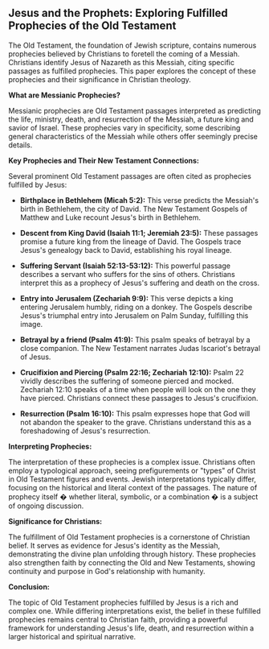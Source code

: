 ## Jesus and the Prophets: Exploring Fulfilled Prophecies of the Old Testament

The Old Testament, the foundation of Jewish scripture, contains numerous prophecies believed by Christians to foretell the coming of a Messiah. Christians identify Jesus of Nazareth as this Messiah, citing specific passages as fulfilled prophecies. This paper explores the concept of these prophecies and their significance in Christian theology.

**What are Messianic Prophecies?** 

Messianic prophecies are Old Testament passages interpreted as predicting the life, ministry, death, and resurrection of the Messiah, a future king and savior of Israel. These prophecies vary in specificity, some describing general characteristics of the Messiah while others offer seemingly precise details.

**Key Prophecies and Their New Testament Connections:**

Several prominent Old Testament passages are often cited as prophecies fulfilled by Jesus:

* **Birthplace in Bethlehem (Micah 5:2):**  This verse predicts the Messiah's birth in Bethlehem, the city of David. The New Testament Gospels of Matthew and Luke recount Jesus's birth in Bethlehem.

* **Descent from King David (Isaiah 11:1; Jeremiah 23:5):**  These passages promise a future king from the lineage of David. The Gospels trace Jesus's genealogy back to David, establishing his royal lineage.

* **Suffering Servant (Isaiah 52:13-53:12):** This powerful passage describes a servant who suffers for the sins of others. Christians interpret this as a prophecy of Jesus's suffering and death on the cross.

* **Entry into Jerusalem (Zechariah 9:9):** This verse depicts a king entering Jerusalem humbly, riding on a donkey. The Gospels describe Jesus's triumphal entry into Jerusalem on Palm Sunday, fulfilling this image.

* **Betrayal by a friend (Psalm 41:9):** This psalm speaks of betrayal by a close companion. The New Testament narrates Judas Iscariot's betrayal of Jesus.

* **Crucifixion and Piercing (Psalm 22:16; Zechariah 12:10):** Psalm 22 vividly describes the suffering of someone pierced and mocked.  Zechariah 12:10 speaks of a time when people will look on the one they have pierced. Christians connect these passages to Jesus's crucifixion.

* **Resurrection (Psalm 16:10):** This psalm expresses hope that God will not abandon the speaker to the grave. Christians understand this as a foreshadowing of Jesus's resurrection.

**Interpreting Prophecies:**

The interpretation of these prophecies is a complex issue.  Christians often employ a typological approach, seeing prefigurements or "types" of Christ in Old Testament figures and events. Jewish interpretations typically differ, focusing on the historical and literal context of the passages.  The nature of prophecy itself � whether literal, symbolic, or a combination � is a subject of ongoing discussion.


**Significance for Christians:**

The fulfillment of Old Testament prophecies is a cornerstone of Christian belief.  It serves as evidence for Jesus's identity as the Messiah, demonstrating the divine plan unfolding through history. These prophecies also strengthen faith by connecting the Old and New Testaments, showing continuity and purpose in God's relationship with humanity.


**Conclusion:**

The topic of Old Testament prophecies fulfilled by Jesus is a rich and complex one. While differing interpretations exist, the belief in these fulfilled prophecies remains central to Christian faith, providing a powerful framework for understanding Jesus's life, death, and resurrection within a larger historical and spiritual narrative.